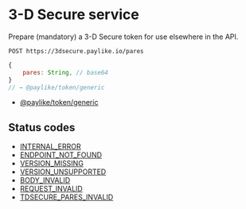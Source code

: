 # 3-D Secure service

Prepare (mandatory) a 3-D Secure token for use elsewhere in the API.

```shell
POST https://3dsecure.paylike.io/pares
```

```javascript
{
    pares: String, // base64
}
// → @paylike/token/generic
```

- [@paylike/token/generic](https://github.com/paylike/schemas/blob/master/schemas.md#payliketokengeneric)

## Status codes

- [INTERNAL_ERROR](./status-codes.md#internal_error)
- [ENDPOINT_NOT_FOUND](./status-codes.md#endpoint_not_found)
- [VERSION_MISSING](./status-codes.md#version_missing)
- [VERSION_UNSUPPORTED](./status-codes.md#version_unsupported)
- [BODY_INVALID](./status-codes.md#body_invalid)
- [REQUEST_INVALID](./status-codes.md#body_invalid)
- [TDSECURE_PARES_INVALID](./status-codes.md#3tsecure_pares_invalid)
